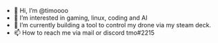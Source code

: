 - 👋 Hi, I’m @timoooo
- 👀 I’m interested in gaming, linux, coding and AI
- 🌱 I’m currently building a tool to control my drone via my steam deck.
- 📫 How to reach me via mail or discord tmo#2215

<!---
timoooo/timoooo is a ✨ special ✨ repository because its `README.md` (this file) appears on your GitHub profile.
You can click the Preview link to take a look at your changes.
--->
